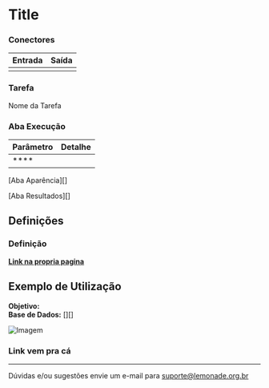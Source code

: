 # Title

### Conectores
| Entrada | Saída |
| --- | --- |
|  |  |

### Tarefa
Nome da Tarefa

### Aba Execução
| Parâmetro | Detalhe |
| --- | --- |
| **** |  |

[Aba Aparência][]

[Aba Resultados][]

## Definições
### Definição
**[Link na propria pagina]**


## Exemplo de Utilização
**Objetivo:** \
**Base de Dados:** [][]

![Imagem](/img/spark/pre-processamento-de-dados/)

### Link vem pra cá

---
Dúvidas e/ou sugestões envie um e-mail para suporte@lemonade.org.br

[Link na propria pagina]: #link-vem-pra-ca
[1]: /spark/